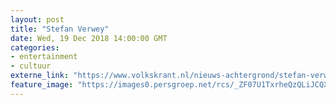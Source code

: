 ```yaml
---
layout: post
title: "Stefan Verwey"
date: Wed, 19 Dec 2018 14:00:00 GMT
categories: 
- entertainment 
- cultuur 
externe_link: "https://www.volkskrant.nl/nieuws-achtergrond/stefan-verwey~bf46a904/"
feature_image: "https://images0.persgroep.net/rcs/_ZF07U1TxrheQzQLiJCQXMy9chk/diocontent/148818264/_crop/112/95/1642/1642/_fill/320/320?appId=93a17a8fd81db0de025c8abd1cca1279&quality=0.85"
---
```



